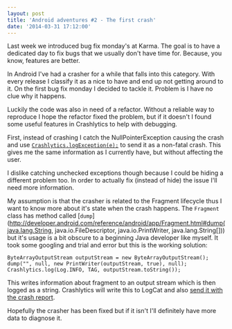 ```yaml
---
layout: post
title: 'Android adventures #2 - The first crash'
date: '2014-03-31 17:12:00'
---
```


Last week we introduced bug fix monday's at Karma. The goal is to have a dedicated day to fix bugs that we usually don't have time for. Because, you know, features are better.

In Android I've had a crasher for a while that falls into this category. With every release I classify it as a nice to have and end up not getting around to it. On the first bug fix monday I decided to tackle it. Problem is I have no clue why it happens.

Luckily the code was also in need of a refactor. Without a reliable way to reproduce I hope the refactor fixed the problem, but if it doesn't I found some useful features in Crashlytics to help with debugging.

First, instead of crashing I catch the NullPointerException causing the crash and use [`Crashlytics.logException(e);`](http://support.crashlytics.com/knowledgebase/articles/202805-logging-caught-exceptions) to send it as a non-fatal crash. This gives me the same information as I currently have, but without affecting the user. 

I dislike catching unchecked exceptions though because I could be hiding a different problem too. In order to actually fix (instead of hide) the issue I'll need more information. 

My assumption is that the crasher is related to the Fragment lifecycle thus I want to know more about it's state when the crash happens. The `Fragment` class has method called [`dump`](http://developer.android.com/reference/android/app/Fragment.html#dump(java.lang.String, java.io.FileDescriptor, java.io.PrintWriter, java.lang.String[])) but it's usage is a bit obscure to a beginning Java developer like myself. It took some googling and trial and error but this is the working solution:

    ByteArrayOutputStream outputStream = new ByteArrayOutputStream();
    dump("", null, new PrintWriter(outputStream, true), null);
    Crashlytics.log(Log.INFO, TAG, outputStream.toString());

This writes information about fragment to an output stream which is then logged as a string. Crashlytics will write this to LogCat and also [send it with the crash report](http://support.crashlytics.com/knowledgebase/articles/120066-how-do-i-use-logging).

Hopefully the crasher has been fixed but if it isn't I'll definitely have more data to diagnose it.